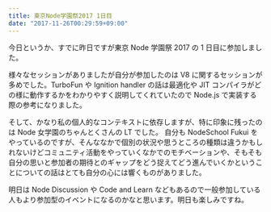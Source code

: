 ```yaml
---
title: 東京Node学園祭2017 1日目
date: "2017-11-26T00:29:59+09:00"
---
```


今日というか、すでに昨日ですが東京 Node 学園祭 2017 の 1 日目に参加しました。

様々なセッションがありましたが自分が参加したのは V8 に関するセッションが多めでした。TurboFun や Ignition handler の話は最適化や JIT コンパイラがどの様に動作するかをわかりやすく説明してくれていたので Node.js で実装する際の参考になりました。

そして、かなり私の個人的なコンテキストに依存しますが、特に印象に残ったのは Node 女学園のちゃんとくさんの LT でした。
自分も NodeSchool Fukui をやっているのですが、そんななかで個別の状況や思うところの種類は違うかもしれないけどコミュニティ活動をやっていくなかでのモチベーションや、そもそも自分の思いと参加者の期待とのギャップをどう捉えてどう進んでいくかということについての話はとても自分の心には響くものがありました。

明日は Node Discussion や Code and Learn などもあるので一般参加している人もより参加型のイベントになるのかなと思います。明日も楽しみですね。
